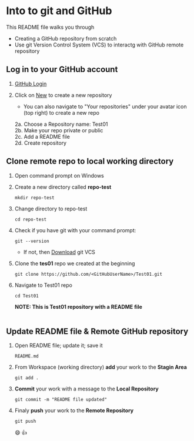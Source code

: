# Into to git and GitHub

This README file walks you through

- Creating a GitHub repository from scratch
- Use git Version Control System (VCS) to interactg with GitHub remote repository

## **Log in to your GitHub account**

1. [GitHub Login](https://github.com/login)

2. Click on [New](https://github.com/new) to create a new repository

   - You can also navigate to "Your repositories" under your avatar icon (top right) to create a new repo

   2a. Choose a Repository name: Test01 <br>
   2b. Make your repo private or public <br>
   2c. Add a README file <br>
   2d. Create repository <br>

## **Clone remote repo to local working directory**

1. Open command prompt on Windows

2. Create a new directory called **repo-test**

   ```
   mkdir repo-test
   ```

3. Change directory to repo-test

   ```
   cd repo-test
   ```

4. Check if you have git with your command prompt:

   ```
   git --version
   ```

   - If not, then [Download](https://git-scm.com/downloads) git VCS

5. Clone the **tes01** repo we created at the beginning

   ```
   git clone https://github.com/<GitHubUserName>/Test01.git
   ```

6. Navigate to Test01 repo

   ```
   cd Test01
   ```

   **NOTE: This is Test01 repository with a README file** <br><br>

## **Update README file & Remote GitHub repository**

1. Open README file; update it; save it

   ```
   README.md
   ```

2. From Workspace (working directory) **add** your work to the **Stagin Area**

   ```
   git add .
   ```

3. **Commit** your work with a message to the **Local Repository**

   ```
   git commit -m "README file updated"
   ```

4. Finaly **push** your work to the **Remote Repository**

   ```
   git push
   ```

   :smile: :+1:
